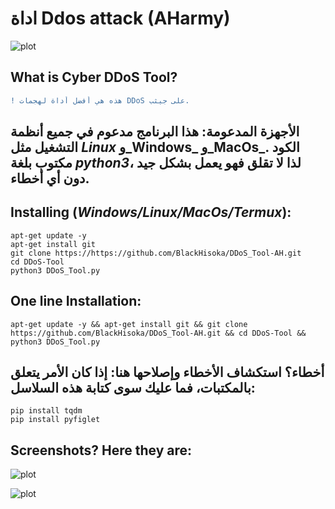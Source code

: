 # اداة Ddos attack (AHarmy)

![plot](https://img.onl/o5Lmd2)

## What is  Cyber DDoS Tool?
```diff
! هذه هي أفضل أداة لهجمات DDoS على جيثب.  
```

 
## الأجهزة المدعومة: هذا البرنامج مدعوم في جميع أنظمة التشغيل مثل _Linux_ و_Windows_ و_MacOs_. الكود مكتوب بلغة _python3_، لذا لا تقلق فهو يعمل بشكل جيد دون أي أخطاء. 

## Installing (_Windows/Linux/MacOs/Termux_):
```
apt-get update -y
apt-get install git
git clone https://https://github.com/BlackHisoka/DDoS_Tool-AH.git
cd DDoS-Tool
python3 DDoS_Tool.py
```

## One line Installation:
```
apt-get update -y && apt-get install git && git clone https://github.com/BlackHisoka/DDoS_Tool-AH.git && cd DDoS-Tool && python3 DDoS_Tool.py
```

## أخطاء؟ استكشاف الأخطاء وإصلاحها هنا: إذا كان الأمر يتعلق بالمكتبات، فما عليك سوى كتابة هذه السلاسل: 
```
pip install tqdm
pip install pyfiglet
```

## Screenshots? Here they are:

![plot](https://img.onl/7g5Fm2)

![plot](https://img.onl/esgH8x)


